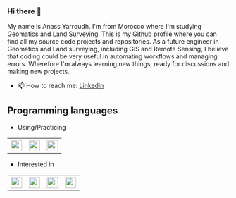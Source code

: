 ### Hi there 👋

My name is Anass Yarroudh. I'm from Morocco where I'm studying Geomatics and Land Surveying. This is my Github profile where you can find all my source code projects and repositories. As a future engineer in Geomatics and Land surveying, including GIS and Remote Sensing, I believe that coding could be very useful in automating workflows and managing errors. Wherefore I'm always learning new things, ready for discussions and making new projects.  
- 📫 How to reach me: [Linkedin](https://www.linkedin.com/in/anass-yarroudh/)  
## Programming languages

* Using/Practicing

<table>
  <tr>
    <th><div><img src="https://upload.wikimedia.org/wikipedia/commons/thumb/c/c3/Python-logo-notext.svg/768px-Python-logo-notext.svg.png" width="25" height="25"/></div></th>
    <th><div><img src="https://upload.wikimedia.org/wikipedia/commons/thumb/4/40/VB.NET_Logo.svg/1200px-VB.NET_Logo.svg.png" width="25" height="25"/></div></th>
    <th><div><img src="https://upload.wikimedia.org/wikipedia/commons/thumb/2/21/Matlab_Logo.png/667px-Matlab_Logo.png" width="25" height="25"/></div></th>
  </tr>
</table>  

* Interested in

<table>
  <tr>
    <th><div><img src="https://upload.wikimedia.org/wikipedia/commons/thumb/1/1b/R_logo.svg/991px-R_logo.svg.png" width="25" height="25"/></div></th>
    <th><div><img src="https://www.w3.org/html/logo/downloads/HTML5_Badge_512.png" width="25" height="25"/></div></th>
    <th><div><img src="https://seeklogo.com/images/C/c-sharp-c-logo-02F17714BA-seeklogo.com.png" width="25" height="25"/></div></th>
    <th><div><img src="https://upload.wikimedia.org/wikipedia/commons/thumb/9/99/Unofficial_JavaScript_logo_2.svg/480px-Unofficial_JavaScript_logo_2.svg.png" width="25" height="25"/></div></th> 
  </tr>
</table>
